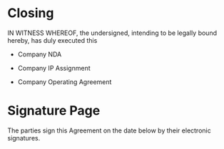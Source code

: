
# Closing

IN WITNESS WHEREOF, the undersigned, intending to be legally bound hereby,
has duly executed this 

* Company NDA

* Company IP Assignment

* Company Operating Agreement 


# Signature Page

The parties sign this Agreement on the date below by their electronic signatures.

